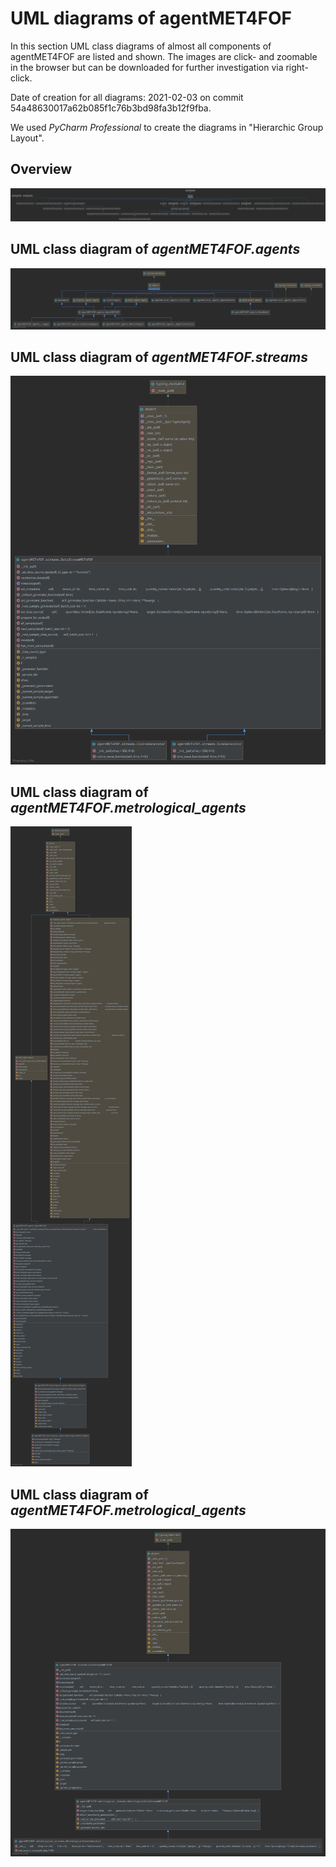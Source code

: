 # UML diagrams of agentMET4FOF

In this section UML class diagrams of almost all components of agentMET4FOF are listed and shown. The images are click- and zoomable in the browser but can be downloaded for further investigation via right-click. 

Date of creation for all diagrams: 2021-02-03 on commit 54a48630017a62b085f1c76b3bd98fa3b12f9fba.

We used _PyCharm Professional_ to create the diagrams in "Hierarchic Group Layout".

## Overview

[![UML of all agentMET4FOF classes](UML_agentMET4FOF_classes_only.png)](_images/UML_agentMET4FOF_classes_only.png)

## UML class diagram of _agentMET4FOF.agents_

[![UML of classes in agentMETFOF.agents](UML_agents_full.png)](_images/UML_agents_full.png)

## UML class diagram of _agentMET4FOF.streams_

[![UML of classes in agentMETFOF.streams](UML_streams_full.png)](_images/UML_streams_full.png)

## UML class diagram of _agentMET4FOF.metrological_agents_

[![UML of classes in agentMETFOF.metrological_agents](UML_metrological_agents_full.png)](_images/UML_metrological_agents_full.png)

## UML class diagram of _agentMET4FOF.metrological_agents_

[![UML of classes in agentMETFOF.metrological_streams](UML_metrological_streams_full.png)](_images/UML_metrological_streams_full.png)